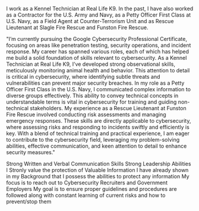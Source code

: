 I work as a Kennel Technician at Real Life K9. In the past, I have also worked as a Contractor for the U.S. Army and Navy, as a Petty Officer First Class at U.S. Navy, as a Field Agent at Counter-Terrorism Unit and as Rescue Lieutenant at Slagle Fire Rescue and Funston Fire Rescue.

"I’m currently pursuing the Google Cybersecurity Professional Certificate, focusing on areas like penetration testing, security operations, and incident response. My career has spanned various roles, each of which has helped me build a solid foundation of skills relevant to cybersecurity. As a Kennel Technician at Real Life K9, I’ve developed strong observational skills, meticulously monitoring animal health and behavior. This attention to detail is critical in cybersecurity, where identifying subtle threats and vulnerabilities can prevent major security breaches. In my role as a Petty Officer First Class in the U.S. Navy, I communicated complex information to diverse groups effectively. This ability to convey technical concepts in understandable terms is vital in cybersecurity for training and guiding non-technical stakeholders. My experience as a Rescue Lieutenant at Funston Fire Rescue involved conducting risk assessments and managing emergency responses. These skills are directly applicable to cybersecurity, where assessing risks and responding to incidents swiftly and efficiently is key. With a blend of technical training and practical experience, I am eager to contribute to the cybersecurity field, leveraging my problem-solving abilities, effective communication, and keen attention to detail to enhance security measures."

Strong Written and Verbal Communication Skills Strong Leadership Abilities I Stronly value the protection of Valuable Information I have already shown in my Background that I possess the abilities to protect any information My focus is to reach out to Cybersecurity Recruiters and Government Employers My goal is to ensure proper guidelines and procedures are followed along with constant learning of current risks and how to prevent/stop them
